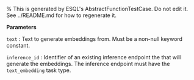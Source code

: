 % This is generated by ESQL's AbstractFunctionTestCase. Do not edit it. See ../README.md for how to regenerate it.

**Parameters**

`text`
:   Text to generate embeddings from. Must be a non-null keyword constant.

`inference_id`
:   Identifier of an existing inference endpoint the that will generate the embeddings. The inference endpoint must have the `text_embedding` task type.

